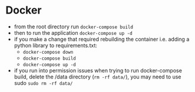 
# Docker
- from the root directory run `docker-compose build`
- then to run the application `docker-compose up -d`
- if you make a change that required rebuilding the container i.e. adding a python library to requirements.txt:
  - `docker-compose down`
  - `docker-compose build`
  - `docker-compose up -d`
- if you run into permission issues when trying to run docker-compose build, delete the /data directory (`rm -rf data/`), you may need to use sudo `sudo rm -rf data/`

